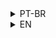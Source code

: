 <details>
<summary>PT-BR</summary>

## Criando uma API Robusta em .NET + Azure - 2021

Esse curso é destinado a profissionais da área de tecnologia que desejam aprimorar seus conhecimentos em construção de API's de grande porte utilizando boas práticas e principalmente os recursos da arquitetura de software.

Iremos construir uma API REST utilizando o padrão arquitetural de 4 camadas, para o projeto iremos utilizar a mais nova versão do framework da Microsoft, o .NET 5+, para acesso a dados iremos utilizar o Repository Pattern, um padrão bem famoso e eficiente quando o assunto é acesso a dados de diversas entidades, Entity Framework Core como ORM e o SQL Server como banco de dados.

O foco principal é mostrar como as práticas da arquitetura de software podem te ajudar a construir uma API robusta, bem estruturada e principalmente, UM CÓDIGO LIMPO E DE QUALIDADE!

E não será somente isso, esse curso irá mostrar outras tecnologias como: Fluent Validation para validação de entidades, Data Annotations para validação a nível da API, JSON Web Tokens (JWT) para autenticação e autorização, Swagger para documentar nossa API e por fim estaremos realizando o deploy da nossa API no Azure, utilizando serviços como Azure App Services, Azure SQL Databases e Azure Key Vault!


Após a conclusão desse curso você terá conhecimento suficiente para construir API's eficientes, performáticas e limpas de médio a grande porte utilizando .NET, além disso terá conhecimento sobre o básico de arquitetura de software e nuvem.

## O que você aprenderá

* .NET 5
* API
* C#
* .NET Core
* .NET Framework
* WEB
* Construção de API
* SOLID
* Modelagem de Domínios
* SQL Server
* Entity Framework
* Entity Framework Core
* Azure
* Azure SQL Databases
* Azure Key Vault
* Azure Active Directory
* Unit Tests
* XUnit
* Bogus

Curso na Udemy: https://www.udemy.com/course/criando-uma-api-robusta-em-net-5/learn/lecture/24562550#overview
</details>

<details>
<summary>EN</summary>

## Creating a Robust API in .NET + Azure - 2021

This course is designed for technology professionals who want to improve their knowledge of building large APIs using best practices and especially the resources of software architecture.

We will build a REST API using the 4-layer architecture pattern, for the project will use the newest version of the Microsoft framework, .NET 5+, for data access they will use the Repository Pattern, a very famous and efficient pattern when the subject is accessing data from different entities, Entity Framework Core as ORM and SQL Server as database.

The main focus is to show how software architecture practices can help you build a robust, well-structured API and, above all, A CLEAN AND QUALITY CODE!

And not only that, this course will show you other technologies such as: Fluent Validation for Entity Validation, Data Annotations for API Level Validation, JSON Web Tokens (JWT) for Authentication and Authorization, Swagger to document our API and finally we'll be back doing to deploy our API in Azure using services like Azure App Services, Azure SQL Databases and Azure Key Vault!

Upon completion of this course you will have the knowledge you need to build efficient, performance and clean medium to large .NET API, in addition to basic knowledge of software and cloud architecture.

## What will you learn

* .NET 5
* API
* C#
* .NET Core
* .NET Framework
* WEB
* Construção de API
* SOLID
* Modelagem de Domínios
* SQL Server
* Entity Framework
* Entity Framework Core
* Azure
* Azure SQL Databases
* Azure Key Vault
* Azure Active Directory
* Unit Tests
* XUnit
* Bogus

Udemy at Course: https://www.udemy.com/course/criando-uma-api-robusta-em-net-5/learn/lecture/24562550#overview
</details>